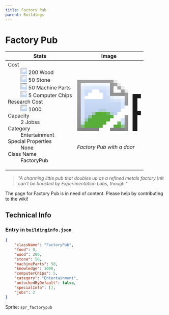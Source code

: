 ```yaml
---
title: Factory Pub
parent: Buildings
---
```

# Factory Pub

[//]: # (Pre-generated content)
<table><thead><tr><th>Stats</th><th>Image</th></tr></thead><tbody><tr><td><dl><dt>Cost</dt><dd><div class="resource-icon"><img style="object-position: -637px -751px;" src="https://tfe2-wiki.github.io/assets/sprites.png"></div> 200 Wood<br><div class="resource-icon"><img style="object-position: -637px -737px;" src="https://tfe2-wiki.github.io/assets/sprites.png"></div> 50 Stone<br><div class="resource-icon"><img style="object-position: -795px -761px;" src="https://tfe2-wiki.github.io/assets/sprites.png"></div> 50 Machine Parts<br><div class="resource-icon"><img style="object-position: -526px -523px;" src="https://tfe2-wiki.github.io/assets/sprites.png"></div> 5 Computer Chips</dd><dt>Research Cost</dt><dd><div class="resource-icon"><img style="object-position: -268px -522px;" src="https://tfe2-wiki.github.io/assets/sprites.png"></div> 1000</dd><dt>Capacity</dt><dd>2 Jobss</dd><dt>Category</dt><dd>Entertainment</dd><dt>Special Properties</dt><dd>None</dd><dt>Class Name</dt><dd>FactoryPub</dd></dl></td><td><style>.building-image {width: 200px;height: 200px;overflow: hidden;position: relative;}.building-image img {image-rendering: pixelated;object-fit: none;transform: scale(10);transform-origin: left top;position: absolute;left: 0;top: 0;}.resource-image {width: 200px;height: 200px;overflow: hidden;position: relative;}.resource-image img {image-rendering: pixelated;object-fit: none;transform: scale(20);transform-origin: left top;position: absolute;left: 0;top: 0;}.building-icon {width: 20px;height: 20px;overflow: hidden;position: relative;display: inline-block;}.building-icon img {image-rendering: pixelated;object-fit: none;transform: scale(1);transform-origin: left top;position: absolute;left: 0;top: 0;}.resource-icon {width: 20px;height: 20px;overflow: hidden;position: relative;display: inline-block;}.resource-icon img {image-rendering: pixelated;object-fit: none;transform: scale(2);transform-origin: left top;position: absolute;left: 0;top: 0;}</style><div class="building-image"><img style="object-position: -863px -657px;" src="https://tfe2-wiki.github.io/assets/sprites.png" alt="Factory Pub Back"><img style="object-position: -841px -657px;" src="https://tfe2-wiki.github.io/assets/sprites.png" alt="Factory Pub"></div><i>Factory Pub with a door</i></td></tr></tbody></table><blockquote><i>"A charming little pub that doubles up as a refined metals factory.\nIt can't be boosted by Experimentation Labs, though."</i></blockquote>

The page for Factory Pub is in need of content. Please help by contributing to the wiki!

## Technical Info
### Entry in `buildinginfo.json`

```json
{
    "className": "FactoryPub",
    "food": 0,
    "wood": 200,
    "stone": 50,
    "machineParts": 50,
    "knowledge": 1000,
    "computerChips": 5,
    "category": "Entertainment",
    "unlockedByDefault": false,
    "specialInfo": [],
    "jobs": 2
}
```

Sprite: `spr_factorypub`

